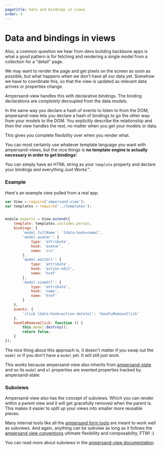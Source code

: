 ```yaml
---
pagetitle: Data and bindings in views
order: 4
---
```


# Data and bindings in views

Also, a common question we hear from devs building backbone apps is what a good pattern is for fetching and rendering a single model from a collection for a "detail" page.

We may want to render the page and get pixels on the screen as soon as possible, but what happens when we don't have all our data yet. Somehow we have to coordinate this, so that the view is updated as relevant data arrives or properties change.

Ampersand-view handles this with declarative bindings. The binding declarations are *completely* decoupled from the data models.

In the same way you declare a hash of events to listen to from the DOM, ampersand-view lets you declare a hash of bindings to go the other way: from your models to the DOM. You explicitly describe the relationship and then the view handles the rest, no matter when you get your models or data.

This gives you complete flexibility over when you render what.

You can most certainly use whatever template language you want with ampersand-views, but the nice things is **no template engine is actually necessary in order to get bindings**!

You can simply have an HTML string as your `template` property and declare your bindings and everything Just Works™.

### Example


Here's an example view pulled from a real app.

```js
var View = require('ampersand-view');
var templates = require('../templates');


module.exports = View.extend({
    template: templates.includes.person,
    bindings: {
        'model.fullName': '[data-hook=name]',
        'model.avatar': {
            type: 'attribute',
            hook: 'avatar',
            name: 'src'
        },
        'model.editUrl': {
            type: 'attribute',
            hook: 'action-edit',
            name: 'href'
        },
        'model.viewUrl': {
            type: 'attribute',
            hook: 'name',
            name: 'href'
        }
    },
    events: {
        'click [data-hook=action-delete]': 'handleRemoveClick'
    },
    handleRemoveClick: function () {
        this.model.destroy();
        return false;
    }
});
```

The nice thing about this approach is, it doesn't matter if you swap out the `model` or if you don't have a `model` yet. It will still just work.

This works because ampersand-view also inherits from [ampersand-state](http://ampersandjs.com/docs#ampersand-state) and so its `model` and `el` properties are evented properties tracked by ampersand-state.

### Subviews

Ampersand-view also has the concept of subviews. Which you can render within a parent view and it will get gracefully removed when the parent is. This makes it easier to split up your views into smaller more reusable pieces.

Many internal tools like all the [ampersand form tools](http://ampersandjs.com/learn/forms) are meant to work well as subviews. And again, anything can be subview as long as it follows the [ampersand view conventions](http://ampersandjs.com/learn/view-conventions) ultimate flexibility and composability, FTW! :)

You can read more about subviews in the [ampersand-view documentation](http://ampersandjs.com/docs#ampersand-view).
